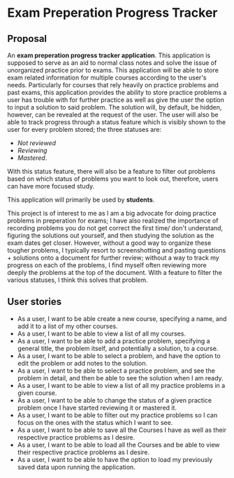 # Exam Preperation Progress Tracker

## Proposal

An **exam preperation progress tracker application**. This application is supposed to serve as an 
aid to normal class notes and solve the issue of unorganized practice prior to exams.
This application will be able to store exam related information for multiple courses according 
to the user's needs. Particularly for courses that rely heavily on practice problems and past exams, 
this application provides the ability to store practice problems a user has trouble with for further practice as well as give the user the option to input a solution to said problem. The solution will, by default, be hidden, however, can be revealed at the request of the user.
The user will 
also be able to track progress through a status feature which is visibly shown to the user for every problem stored; the three 
statuses are: 
- *Not reviewed*
- *Reviewing*
- *Mastered*. 

With this status feature, there will also be a feature to filter out problems based on which status of problems you want to look out, therefore, users can have more focused study. 

This application will primarily be used by **students**.

This project is of interest to me as I am a big advocate for doing practice problems in preperation for exams; I have also realized 
the importance of recording problems you do not get correct the first time/ don't understand, 
figuring the solutions out yourself, and then studying the solution as the exam dates get closer. However, 
without a good way to organize these tougher problems, I typically resort to screenshotting and pasting 
questions + solutions onto a document for further review; without a way to track my progress on each 
of the problems, I find myself often reviewing more deeply the problems at the top of the document. 
With a feature to filter the various statuses, I think this solves that problem. 

## User stories

- As a user, I want to be able create a new course, specifying a name, and add it to a list of my other courses.
- As a user, I want to be able to view a list of all my courses.
- As a user, I want to be able to add a practice problem, specifying a general title, the problem itself, and potentially a solution, to a course.
- As a user, I want to be able to select a problem, and have the option to edit the problem or add notes to the solution.
- As a user, I want to be able to select a practice problem, and see the problem in detail, and then be able to see the solution when I am ready.
- As a user, I want to be able to view a list of all my practice problems in a given course.
- As a user, I want to be able to change the status of a given practice problem once I have started reviewing it or mastered it.
- As a user, I want to be able to filter out my practice problems so I can focus on the ones with the status which I want to see.
- As a user, I want to be able to save all the Courses I have as well as their respective practice problems as I desire.
- As a user, I want to be able to load all the Courses and be able to view their respective practice problems as I desire.
- As a user, I want to be able to have the option to load my previously saved data upon running the application.